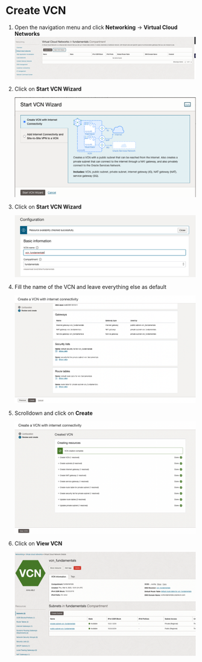 # Create VCN
1. Open the navigation menu and click **Networking** &rarr; **Virtual Cloud Networks** 
![drawing](../SS/vcn/1.png)

2. Click on **Start VCN Wizard**

    ![drawing](../SS/vcn/2.png)

3. Click on **Start VCN Wizard**

    ![drawing](../SS/vcn/3.png)

4. Fill the name of the VCN and leave everything else as default

    ![drawing](../SS/vcn/4.png)

5. Scrolldown and click on **Create**

     ![drawing](../SS/vcn/5.png)

6. Click on **View VCN**

    ![drawing](../SS/vcn/6.png)